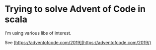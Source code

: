 # Trying to solve Advent of Code in scala 

I'm using various libs of interest. 

See [https://adventofcode.com/2019](https://adventofcode.com/2019/)